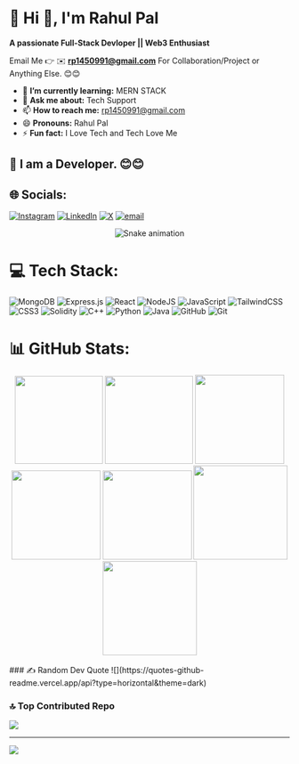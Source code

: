 # 💫 Hi 👋, I'm Rahul Pal
**A passionate Full-Stack Devloper || Web3 Enthusiast**

Email Me 👉 ✉️ **rp1450991@gmail.com** For Collaboration/Project or Anything Else. 😊😊

- 🌱 **I’m currently learning:** MERN STACK
- 💬 **Ask me about:** Tech Support
- 📫 **How to reach me:** rp1450991@gmail.com
- 😄 **Pronouns:** Rahul Pal
- ⚡ **Fun fact:** I Love Tech and Tech Love Me

## 🔗 I am a Developer. 😊😊

## 🌐 Socials:
[![Instagram](https://img.shields.io/badge/Instagram-%23E4405F.svg?logo=Instagram&logoColor=white)](https://instagram.com/rahul_holkar16) [![LinkedIn](https://img.shields.io/badge/LinkedIn-%230077B5.svg?logo=linkedin&logoColor=white)](https://linkedin.com/in/rahulpal01) [![X](https://img.shields.io/badge/X-black.svg?logo=X&logoColor=white)](https://x.com/rahul_web3) [![email](https://img.shields.io/badge/Email-D14836?logo=gmail&logoColor=white)](mailto:rp1450991@gmail.com)
<!-- Snake Game Repo View -->
<div align="center">
  <img src="https://profile-readme-generator.com/assets/snake.svg" alt="Snake animation" />
</div>

# 💻 Tech Stack:
![MongoDB](https://img.shields.io/badge/MongoDB-%234ea94b.svg?style=for-the-badge&logo=mongodb&logoColor=white) ![Express.js](https://img.shields.io/badge/express.js-%23404d59.svg?style=for-the-badge&logo=express&logoColor=%2361DAFB) ![React](https://img.shields.io/badge/react-%2320232a.svg?style=for-the-badge&logo=react&logoColor=%2361DAFB) ![NodeJS](https://img.shields.io/badge/node.js-6DA55F?style=for-the-badge&logo=node.js&logoColor=white) ![JavaScript](https://img.shields.io/badge/javascript-%23323330.svg?style=for-the-badge&logo=javascript&logoColor=%23F7DF1E) ![TailwindCSS](https://img.shields.io/badge/tailwindcss-%2338B2AC.svg?style=for-the-badge&logo=tailwind-css&logoColor=white) ![CSS3](https://img.shields.io/badge/css3-%231572B6.svg?style=for-the-badge&logo=css3&logoColor=white) ![Solidity](https://img.shields.io/badge/Solidity-%23363636.svg?style=for-the-badge&logo=solidity&logoColor=white) ![C++](https://img.shields.io/badge/c++-%2300599C.svg?style=for-the-badge&logo=c%2B%2B&logoColor=white) ![Python](https://img.shields.io/badge/python-3670A0?style=for-the-badge&logo=python&logoColor=ffdd54) ![Java](https://img.shields.io/badge/java-%23ED8B00.svg?style=for-the-badge&logo=openjdk&logoColor=white) ![GitHub](https://img.shields.io/badge/github-%23121011.svg?style=for-the-badge&logo=github&logoColor=white) ![Git](https://img.shields.io/badge/git-%23F05033.svg?style=for-the-badge&logo=git&logoColor=white)

# 📊 GitHub Stats:

<div align="center">

<img height="158em" src="https://github-profile-summary-cards.vercel.app/api/cards/profile-details?username=rahulholkar16&theme=radical">
<img height="158em" src="https://github-profile-summary-cards.vercel.app/api/cards/stats?username=rahulholkar16&theme=radical">
<img height="160em" src="https://github-profile-summary-cards.vercel.app/api/cards/repos-per-language?username=rahulholkar16&theme=radical">
<img height="160em" src="https://github-profile-summary-cards.vercel.app/api/cards/most-commit-language?username=rahulholkar16&theme=radical">
<img height="160em" src="https://github-profile-summary-cards.vercel.app/api/cards/productive-time?username=rahulholkar16&theme=radical&utcOffset=8">
<img height="169em" src="https://github-readme-stats.vercel.app/api?username=rahulholkar16&theme=radical&hide_border=false&include_all_commits=true&count_private=false">
<img height="169em" src="https://github-readme-streak-stats.herokuapp.com/?user=rahulholkar16&theme=radical">

</div>
<br>
### ✍️ Random Dev Quote
![](https://quotes-github-readme.vercel.app/api?type=horizontal&theme=dark)

### 🔝 Top Contributed Repo
![](https://github-contributor-stats.vercel.app/api?username=rahulholkar16&limit=5&theme=onedark&combine_all_yearly_contributions=true)

---
[![](https://visitcount.itsvg.in/api?id=rahulholkar16&icon=0&color=0)](https://visitcount.itsvg.in)

<!-- Proudly created with GPRM ( https://gprm.itsvg.in ) -->
